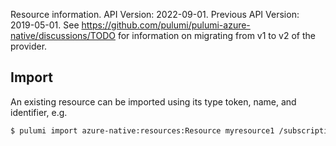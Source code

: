 Resource information.
API Version: 2022-09-01.
Previous API Version: 2019-05-01. See https://github.com/pulumi/pulumi-azure-native/discussions/TODO for information on migrating from v1 to v2 of the provider.
## Import

An existing resource can be imported using its type token, name, and identifier, e.g.

```sh
$ pulumi import azure-native:resources:Resource myresource1 /subscriptions/{subscriptionId}/resourcegroups/{resourceGroupName}/providers/{resourceProviderNamespace}/{parentResourcePath}/{resourceType}/{resourceName} 
```
